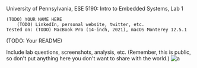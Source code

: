 University of Pennsylvania, ESE 5190: Intro to Embedded Systems, Lab 1

    (TODO) YOUR NAME HERE
        (TODO) LinkedIn, personal website, twitter, etc.
    Tested on: (TODO) MacBook Pro (14-inch, 2021), macOS Monterey 12.5.1

(TODO: Your README)

Include lab questions, screenshots, analysis, etc. (Remember, this is public, so don't put anything here you don't want to share with the world.)
![a](https://github.com/HaoliangYou/ese5190-2022-lab1-firefly/blob/main/4.4.jpg?raw=true)
